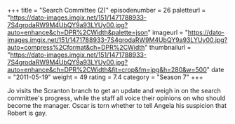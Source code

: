 +++
title = "Search Committee (2)"
episodenumber = 26
paletteurl = "https://dato-images.imgix.net/151/1471788933-7S4grodaRW9M4UbQY9a93LYUy00.jpg?auto=enhance&ch=DPR%2CWidth&palette=json"
imageurl = "https://dato-images.imgix.net/151/1471788933-7S4grodaRW9M4UbQY9a93LYUy00.jpg?auto=compress%2Cformat&ch=DPR%2CWidth"
thumbnailurl = "https://dato-images.imgix.net/151/1471788933-7S4grodaRW9M4UbQY9a93LYUy00.jpg?auto=enhance&ch=DPR%2CWidth&fit=crop&fm=jpg&h=280&w=500"
date = "2011-05-19"
weight = 49
rating = 7.4
category = "Season 7"
+++

Jo visits the Scranton branch to get an update and weigh in on the search committee's progress, while the staff all voice their opinions on who should become the manager. Oscar is torn whether to tell Angela his suspicion that Robert is gay.
